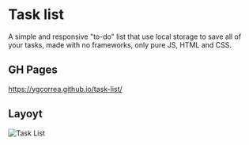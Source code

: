 # Task list

A simple and responsive "to-do" list that use local storage to save all of your tasks, made with no frameworks, only pure JS, HTML and CSS.


## GH Pages 
https://ygcorrea.github.io/task-list/


## Layoyt

![Task List](https://user-images.githubusercontent.com/58710976/81222934-84546080-8fbb-11ea-8ab6-1f1fc71fe420.gif)
